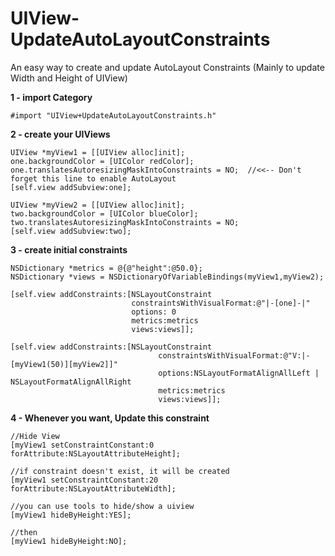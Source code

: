 UIView-UpdateAutoLayoutConstraints
==================================

An easy way to create and update AutoLayout Constraints (Mainly to update Width and Height of UIView)

**1 - import Category**

    #import "UIView+UpdateAutoLayoutConstraints.h"

**2 - create your UIViews**

    UIView *myView1 = [[UIView alloc]init];
    one.backgroundColor = [UIColor redColor];
    one.translatesAutoresizingMaskIntoConstraints = NO;  //<<-- Don't forget this line to enable AutoLayout
    [self.view addSubview:one];
    
    UIView *myView2 = [[UIView alloc]init];
    two.backgroundColor = [UIColor blueColor];
    two.translatesAutoresizingMaskIntoConstraints = NO;
    [self.view addSubview:two];
    
**3 - create initial constraints**

    NSDictionary *metrics = @{@"height":@50.0};
    NSDictionary *views = NSDictionaryOfVariableBindings(myView1,myView2);
    
    [self.view addConstraints:[NSLayoutConstraint
                               constraintsWithVisualFormat:@"|-[one]-|"
                               options: 0
                               metrics:metrics
                               views:views]];
    
    [self.view addConstraints:[NSLayoutConstraint
                                     constraintsWithVisualFormat:@"V:|-[myView1(50)][myView2]]"
                                     options:NSLayoutFormatAlignAllLeft | NSLayoutFormatAlignAllRight
                                     metrics:metrics
                                     views:views]];
                                     
                                     
**4 - Whenever you want, Update this constraint**

    //Hide View
    [myView1 setConstraintConstant:0 forAttribute:NSLayoutAttributeHeight];
    
    //if constraint doesn't exist, it will be created
    [myView1 setConstraintConstant:20 forAttribute:NSLayoutAttributeWidth];
    
    //you can use tools to hide/show a uiview
    [myView1 hideByHeight:YES];
    
    //then
    [myView1 hideByHeight:NO];



    
